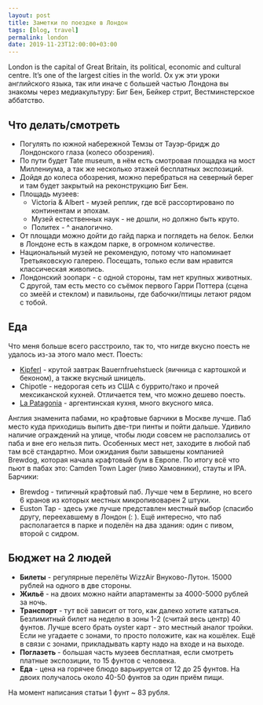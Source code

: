 ```yaml
---
layout: post
title: Заметки по поездке в Лондон
tags: [blog, travel]
permalink: london
date: 2019-11-23T12:00:00+03:00
---
```


London is the capital of Great Britain, its political, economic and cultural centre. It’s one of the largest cities in the world. Ох уж эти уроки английского языка, так или иначе с большей частью Лондона вы знакомы через медиакультуру: Биг Бен, Бейкер стрит, Вестминстерское аббатство.
<!--more-->

## Что делать/смотреть

* Погулять по южной набережной Темзы от Тауэр-бридж до Лондонского глаза (колесо обозрения).
* По пути будет Tate museum, в нём есть смотровая площадка на мост Миллениума, а так же несколько этажей бесплатных экспозиций.
* Дойдя до колеса обозрения, можно перебраться на северный берег и там будет закрытый на реконструкцию Биг Бен.
* Площадь музеев:
    * Victoria & Albert - музей реплик, где всё рассортировано по континентам и эпохам.
    * Музей естественных наук - не дошли, но должно быть круто.
    * Политех - ^ аналогично.
* От площади можно дойти до гайд парка и поглядеть на белок. Белки в Лондоне есть в каждом парке, в огромном количестве.
* Национальный музей не рекомендую, потому что напоминает Третьяковскую галерею. Посещать, только если вам нравится классическая живопись.
* Лондонский зоопарк - с одной стороны, там нет крупных животных. С другой, там есть место со съёмок первого Гарри Поттера (сцена со змеёй и стеклом) и павильоны, где бабочки/птицы летают рядом с тобой.

## Еда

Что меня больше всего расстроило, так то, что нигде вкусно поесть не удалось из-за этого мало мест. Поесть:

* [Kipferl](http://www.kipferl.co.uk/menus) - крутой завтрак Bauernfruehstueck (яичница с картошкой и беконом), а также вкусный шницель.
* Chipotle - недорогая сеть из США с буррито/тако и прочей мексиканской кухней. Отличается тем, что можно дешево поесть.
* [La Patagonia](http://lapatagonia.co.uk/menu/tags/mains/) - аргентинская кухня, много вкусного мяса.

Англия знаменита пабами, но крафтовые барчики в Москве лучше. Паб место куда приходишь выпить две-три пинты и пойти дальше. Удивило наличие ограждений на улице, чтобы люди совсем не расползались от паба и вне его нельзя пить. Особенных мест нет, заходите в любой паб там всё стандартно. Мои ожидания были завышены компанией Brewdog, которая начала крафтовый бум в Европе. По итогу всё что пьют в пабах это: Camden Town Lager (пиво Хамовники), стауты и IPA. Барчики:

* Brewdog - типичный крафтовый паб. Лучше чем в Берлине, но всего 6 кранов из которых местных микропивоварен 2 штуки.
* Euston Tap - здесь уже лучше представлен местный выбор (спасибо другу, переехавшему в Лондон (: ). Ещё интересно, что паб располагается в парке и поделён на два здания: один с пивом, второй с сидром.

## Бюджет на 2 людей

* **Билеты** - регулярные перелёты WizzAir Внуково-Лутон. 15000 рублей на одного в две стороны.
* **Жильё** - на двоих можно найти апартаменты за 4000-5000 рублей за ночь.
* **Транспорт** - тут всё зависит от того, как далеко хотите кататься. Безлимитный билет на неделю в зоны 1-2 (считай весь центр) 40 фунтов. Лучше всего брать oyster карт - это местный аналог тройки. Если не угадаете с зонами, то просто положите, как на кошёлек. Ещё в связи с зонами, прикладывать карту надо на входе и на выходе.
* **Поглазеть** - большая часть музеев бесплатная, если смотреть платные экспозиции, то 15 фунтов с человека.
* **Еда** - цена на горячее блюдо варьируется от 12 до 25 фунтов. На двоих получалось около 40-50 фунтов за один приём пищи.

На момент написания статьи 1 фунт ~ 83 рубля.
